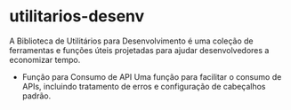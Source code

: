 # utilitarios-desenv
A Biblioteca de Utilitários para Desenvolvimento é uma coleção de ferramentas e funções úteis projetadas para ajudar desenvolvedores a economizar tempo.

- Função para Consumo de API
Uma função para facilitar o consumo de APIs, incluindo tratamento de erros e configuração de cabeçalhos padrão.